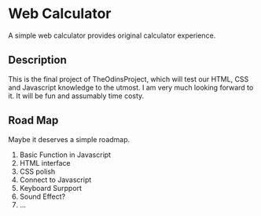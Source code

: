 # Web Calculator

A simple web calculator provides original calculator experience.

## Description

This is the final project of TheOdinsProject, which will test our HTML, CSS and Javascript knowledge to the utmost. I am very much looking forward to it. It will be fun and assumably time costy.

## Road Map

Maybe it deserves a simple roadmap.

1. Basic Function in Javascript
2. HTML interface
3. CSS polish
4. Connect to Javascript
5. Keyboard Surpport
6. Sound Effect?
7. ...

